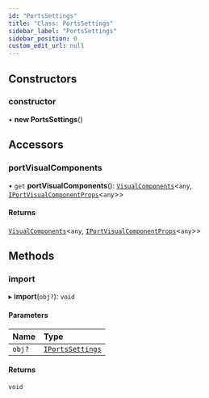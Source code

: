 ```yaml
---
id: "PortsSettings"
title: "Class: PortsSettings"
sidebar_label: "PortsSettings"
sidebar_position: 0
custom_edit_url: null
---
```


## Constructors

### constructor

• **new PortsSettings**()

## Accessors

### portVisualComponents

• `get` **portVisualComponents**(): [`VisualComponents`](VisualComponents.md)<`any`, [`IPortVisualComponentProps`](../interfaces/IPortVisualComponentProps.md)<`any`\>\>

#### Returns

[`VisualComponents`](VisualComponents.md)<`any`, [`IPortVisualComponentProps`](../interfaces/IPortVisualComponentProps.md)<`any`\>\>

## Methods

### import

▸ **import**(`obj?`): `void`

#### Parameters

| Name | Type |
| :------ | :------ |
| `obj?` | [`IPortsSettings`](../interfaces/IPortsSettings.md) |

#### Returns

`void`
